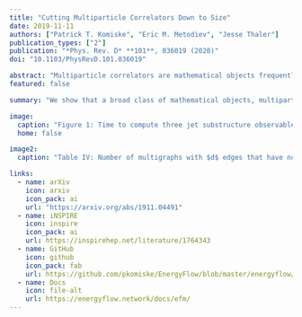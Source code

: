 ```yaml
---
title: "Cutting Multiparticle Correlators Down to Size"
date: 2019-11-11
authors: ["Patrick T. Komiske", "Eric M. Metodiev", "Jesse Thaler"]
publication_types: ["2"]
publication: "*Phys. Rev. D* **101**, 036019 (2020)"
doi: "10.1103/PhysRevD.101.036019"

abstract: "Multiparticle correlators are mathematical objects frequently encountered in quantum field theory and collider physics. By translating multiparticle correlators into the language of graph theory, we can gain new insights into their structure as well as identify efficient ways to manipulate them. In this paper, we highlight the power of this graph-theoretic approach by \"cutting open\" the vertices and edges of the graphs, allowing us to systematically classify linear relations among multiparticle correlators and develop faster methods for their computation. The naive computational complexity of an N-point correlator among M particles is $\\mathcal O(M^N)$, but when the pairwise distances between particles can be cast as an inner product, we show that all such correlators can be computed in linear $\\mathcal O(M)$ runtime. With the help of new tensorial objects called Energy Flow Moments, we achieve a fast implementation of jet substructure observables like $C_2$ and $D_2$, which are widely used at the Large Hadron Collider to identify boosted hadronic resonances. As another application, we compute the number of leafless multigraphs with $d$ edges up to $d=16\\ (15,641,159)$, conjecturing that this is the same as the number of independent kinematic polynomials of degree d, previously known only to $d=8\\ (279)$."
featured: false

summary: "We show that a broad class of mathematical objects, multiparticle correlators, can be manipulated by \"cutting\" the vertices and edges of their graphical representation, leading to many identities, computational speedups, and surprising connections to string theory."

image:
  caption: "Figure 1: Time to compute three jet substructure observables as a function of the number of particles. The EFMs show the expected linear scaling, which is signficantly faster than other methods, including fast matrix multiplication for the $D_2$ observable."
  home: false

image2:
  caption: "Table IV: Number of multigraphs with $d$ edges that have no vertices with only one edge (i.e. are leafless), for both connected and all graphs. These sequences have been added to the Online Encyclopedia of Integer Sequences (OEIS) as [A307317](https://oeis.org/A307317) and [A307316](https://oeis.org/A307316). We conjecture that the sequence for all graphs is the same as [A226919](https://oeis.org/A226919) which was discovered in the context of counting the number of independent, symmetric kinematic polynomials up to momentum conservation, a problem which arises in the enumeration of certain string theory amplitudes. The leafless property of the graphs is related to the momentum conservation of the kinematic quantities in the polynomial picture. Our method allows for signficantly faster enumeration, and the values for $d>8$ (bolded) are new results."

links:
  - name: arXiv
    icon: arxiv
    icon_pack: ai
    url: "https://arxiv.org/abs/1911.04491"
  - name: iNSPIRE
    icon: inspire
    icon_pack: ai
    url: https://inspirehep.net/literature/1764343
  - name: GitHub
    icon: github
    icon_pack: fab
    url: https://github.com/pkomiske/EnergyFlow/blob/master/energyflow/efm.py
  - name: Docs
    icon: file-alt
    url: https://energyflow.network/docs/efm/
---
```



